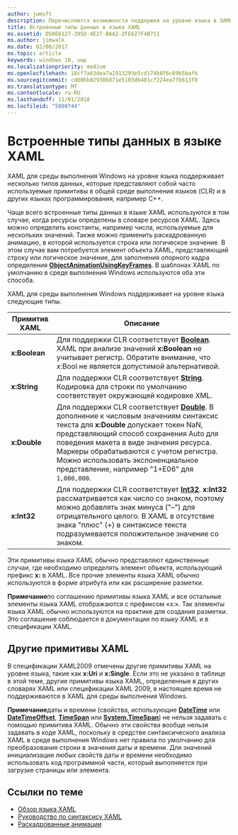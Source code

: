 ```yaml
---
author: jwmsft
description: Перечисляются возможности поддержки на уровне языка в XAML для среды выполнения Windows для определенных типов данных в среде CLR и в других языках программирования, таких как C++.
title: Встроенные типы данных в языке XAML
ms.assetid: D50E6127-395D-4E27-BAA2-2FE627F4B711
ms.author: jimwalk
ms.date: 02/08/2017
ms.topic: article
keywords: windows 10, uwp
ms.localizationpriority: medium
ms.openlocfilehash: 18cf7a63dea7a1913293e5cd174b8f6c69b5baf6
ms.sourcegitcommit: cd00bb829306871e5103db481cf224ea7fb613f0
ms.translationtype: MT
ms.contentlocale: ru-RU
ms.lasthandoff: 11/01/2018
ms.locfileid: "5880744"
---
```

# <a name="xaml-intrinsic-data-types"></a>Встроенные типы данных в языке XAML


XAML для среды выполнения Windows на уровне языка поддерживает несколько типов данных, которые представляют собой часто используемые примитивы в общей среде выполнения языков (CLR) и в других языках программирования, например C++.

Чаще всего встроенные типы данных в языке XAML используются в том случае, когда ресурсы определены в словаре ресурсов XAML. Здесь можно определить константы, например числа, используемые для нескольких значений. Также можно применить раскадрованную анимацию, в которой используется строка или логическое значение. В этом случае вам потребуется элемент объекта XAML, представляющий строку или логическое значение, для заполнения опорного кадра определения [**ObjectAnimationUsingKeyFrames**](https://msdn.microsoft.com/library/windows/apps/br210320). В шаблонах XAML по умолчанию в среде выполнения Windows используются оба эти способа.

XAML для среды выполнения Windows поддерживает на уровне языка следующие типы.

| Примитив XAML | Описание |
|-------|-------------|
| **x:Boolean**  | Для поддержки CLR соответствует [**Boolean**](https://msdn.microsoft.com/library/windows/apps/xaml/system.boolean.aspx). XAML при анализе значений **x:Boolean** не учитывает регистр. Обратите внимание, что x:Bool не является допустимой альтернативой. |
| **x:String**   | Для поддержки CLR соответствует [**String**](https://msdn.microsoft.com/library/windows/apps/xaml/system.string.aspx). Кодировка для строки по умолчанию соответствует окружающей кодировке XML. |
| **x:Double**   | Для поддержки CLR соответствует [**Double**](https://msdn.microsoft.com/library/windows/apps/xaml/system.double.aspx). В дополнение к числовым значениям синтаксис текста для **x:Double** допускает токен NaN, представляющий способ сохранения Auto для поведения макета в виде значения ресурса. Маркеры обрабатываются с учетом регистра. Можно использовать экспоненциальное представление, например "1+E06" для `1,000,000`. |
| **x:Int32**    | Для поддержки CLR соответствует [**Int32**](https://msdn.microsoft.com/library/windows/apps/xaml/system.int32.aspx). **x:Int32** рассматривается как число со знаком, поэтому можно добавлять знак минуса ("–") для отрицательного целого. В XAML в отсутствие знака "плюс" (+) в синтаксисе текста подразумевается положительное значение со знаком. |

Эти примитивы языка XAML обычно представляют единственные случаи, где необходимо определять элемент объекта, использующий префикс **x:** в XAML. Все прочие элементы языка XAML обычно используются в форме атрибута или как расширение разметки.

**Примечание**по соглашению примитивы языка XAML и все остальные элементы языка XAML отображаются с префиксом «x:». Так элементы языка XAML обычно используются на практике для создания разметки. Это соглашение соблюдается в документации по языку XAML и в спецификации XAML.

## <a name="other-xaml-primitives"></a>Другие примитивы XAML

В спецификации XAML2009 отмечены другие примитивы XAML на уровне языка, такие как **x:Uri** и **x:Single**. Если это не указано в таблице в этой теме, другие примитивы языка XAML, определенные в других словарях XAML или спецификации XAML 2009, в настоящее время не поддерживаются в XAML для среды выполнения Windows.

**Примечание**даты и времени (свойства, использующие [**DateTime**](https://msdn.microsoft.com/library/windows/apps/br206576) или [**DateTimeOffset**](https://msdn.microsoft.com/library/windows/apps/xaml/system.datetimeoffset.aspx), [**TimeSpan**](https://msdn.microsoft.com/library/windows/apps/br225996) или [**System.TimeSpan**](https://msdn.microsoft.com/library/windows/apps/xaml/system.timespan.aspx)) не нельзя задавать с помощью примитива XAML. Обычно эти свойства вообще нельзя задавать в коде XAML, поскольку в средстве синтаксического анализа XAML в среде выполнения Windows нет правила по умолчанию для преобразования строки в значения даты и времени. Для значений инициализации любых свойств даты и времени необходимо использовать код программной части, который выполняется при загрузке страницы или элемента.

## <a name="related-topics"></a>Ссылки по теме

* [Обзор языка XAML](xaml-overview.md)
* [Руководство по синтаксису XAML](xaml-syntax-guide.md)
* [Раскадрованные анимации](https://msdn.microsoft.com/library/windows/apps/mt187354)
 

